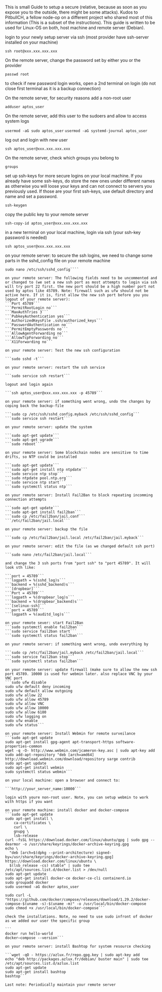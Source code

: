 This is small Guide to setup a secure (relative, because as soon as you expose you to the outside, there might be some attacks). Kudos to PitbullCH, a fellow node-op on a different project who shared most of this information (This is a subset of the instructions). This guide is written to be used for Linux-OS on both, host machine and remote server (Debian).

login to your newly setup server via ssh (most provider have ssh-server installed on your machine)

```ssh root@xxx.xxx.xxx.xxx```

On the remote server, change the password set by either you or the provider

```passwd root```

to check if new password login works, open a 2nd terminal on login (do not close first terminal as it is a backup connection)

On the remote server, for security reasons add a non-root user

```adduser aptos_user```

On the remote server, add this user to the sudoers and allow to access system logs

```usermod -aG sudo aptos_user```
```usermod -aG systemd-journal aptos_user```

log out and login with new user 

```ssh aptos_user@xxx.xxx.xxx.xxx```

On the remote server, check which groups you belong to

```groups```

set up ssh-keys for more secure logins on your local machine. If you already have some ssh-keys, do store the new ones under different names as otherwise you will loose your keys and can not connect to servers you previously used. If those are your first ssh-keys, use default directory and name and set a password.

```ssh-keygen```

copy the public key to your remote server 

```ssh-copy-id aptos_user@xxx.xxx.xxx.xxx```

in a new terminal on your local machine, login via ssh (your ssh-key password is needed)

```ssh aptos_user@xxx.xxx.xxx.xxx```

on your remote server: to secure the ssh logins, we need to change some parts in the sshd_config file on your remote machine

````sudo cp /etc/ssh/sshd_config /etc/ssh/sshd_config.myback
sudo nano /etc/ssh/sshd_config````

on your remote server: The following fields need to be uncommented and or changed to (we set a new ssh port as most attempts to login via ssh will try port 22 first. the new port should be a high number port not used by aptos like 45789. Note: firewall such as ufw should not be active here. If it is, first allow the new ssh port before you you logout of your remote server): 
```Port 45789```
```PermitRootLogin no```
```MaxAuthTries 3```
```PubkeyAuthentication yes```
```AuthorizedKeysFile .ssh/authorized_keys```
```PasswordAuthentication no```
```PermitEmptyPasswords no```
```AllowAgentForwarding no```
```AllowTcpForwarding no```
```X11Forwarding no```

on your remote server: Test the new ssh configuration

```sudo sshd -t```

on your remote server: restart the ssh service

```sudo service ssh restart```

logout and login again 

```ssh aptos_user@xxx.xxx.xxx.xxx -p 45789```

on your remote server: if something went wrong, undo the changes by coping back the backup-file

```sudo cp /etc/ssh/sshd_config.myback /etc/ssh/sshd_config```
```sudo service ssh restart```

on your remote server: update the system

```sudo apt-get update```
```sudo apt-get ugrade```
```sudo reboot```

on your remote server: Some blockchain nodes are sensitive to time drifts, so NTP could be installed

```sudo apt-get update```
```sudo apt-get install ntp ntpdate```
```sudo service ntp stop```
```sudo ntpdate pool.ntp.org```
```sudo service ntp start```
```sudo systemctl status ntp```

on your remote server: Install Fail2Ban to block repeating incomming connection attempts

```sudo apt-get update```
```sudo apt-get install fail2ban```
```sudo cp /etc/fail2ban/jail.conf```
```/etc/fail2ban/jail.local```

on your remote server: backup the file

```sudo cp /etc/fail2ban/jail.local /etc/fail2ban/jail.myback```

on your remote server: edit the file (as we changed default ssh port)

```sudo nano /etc/fail2ban/jail.local```

and change the 3 ssh ports from "port ssh" to "port 45789". It will look sth like: 

```port = 45789```
```logpath = %(sshd_log)s```
```backend = %(sshd_backend)s```
```[dropbear]```
```Port = 45789```
```logpath = %(dropbear_log)s```
```backend = %(dropbear_backend)s```
```[selinux-ssh]```
```port = 45789```
```logpath = %(auditd_log)s```

on your remote sever: start Fail2Ban
```sudo systemctl enable fail2ban```
```sudo service fail2ban start```
```sudo systemctl status fail2ban```

on your remote server: if something went wrong, undo everything by

```sudo cp /etc/fail2ban/jail.myback /etc/fail2ban/jail.local```
```sudo service fail2ban stop```
```sudo systemctl status fail2ban```

on your remote server: update firewall (make sure to allow the new ssh port 45789. 10000 is used for webmin later. also replace VNC by your VNC port
```sudo ufw disable
sudo ufw default deny incoming
sudo ufw default allow outgoing
sudo ufw allow 22
sudo ufw allow 45789
sudo ufw allow VNC
sudo ufw allow 10000
sudo ufw allow 6180
sudo ufw logging on
sudo ufw enable
sudo ufw status```

on your remote server: Install Webmin for remote surveilance
```sudo apt-get update
sudo apt-get install gpg-agent apt-transport-https software-properties-common
wget -q -O- http://www.webmin.com/jcameron-key.asc | sudo apt-key add
sudo add-apt-repository "deb [arch=amd64] http://download.webmin.com/download/repository sarge contrib
sudo apt-get update
sudo apt-get install webmin
sudo systemctl status webmin```

on your local machine: open a browser and connect to: 

```http://your_server_name:10000```

login with youre non-root user. Note, you can setup webmin to work with https if you want

on your remote machine: install docker and docker-compose
```sudo apt-get update
sudo apt-get install \
    ca-certificates \
    curl \
    gnupg \
    lsb-release
curl -fsSL https://download.docker.com/linux/ubuntu/gpg | sudo gpg --dearmor -o /usr/share/keyrings/docker-archive-keyring.gpg
echo \
  "deb [arch=$(dpkg --print-architecture) signed-by=/usr/share/keyrings/docker-archive-keyring.gpg] https://download.docker.com/linux/ubuntu \
  $(lsb_release -cs) stable" | sudo tee /etc/apt/sources.list.d/docker.list > /dev/null
sudo apt-get update
sudo apt-get install docker-ce docker-ce-cli containerd.io
sudo groupadd docker
sudo usermod -aG docker aptos_user

sudo curl -L "https://github.com/docker/compose/releases/download/1.29.2/docker-compose-$(uname -s)-$(uname -m)" -o /usr/local/bin/docker-compose
sudo chmod +x /usr/local/bin/docker-compose```

check the installations. Note, no need to use sudo infront of docker as we added our user the specific group

```
docker run hello-world
docker–compose --version```

on your remote server: install Bashtop for system resource checking

```wget -qO - https://azlux.fr/repo.gpg.key | sudo apt-key add
echo "deb http://packages.azlux.fr/debian/ buster main" | sudo tee /etc/apt/sources.list.d/azlux.list
sudo apt-get update
sudo apt-get install bashtop
bashtop```

Last note: Periodically maintain your remote server
